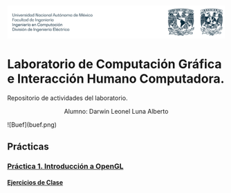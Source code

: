 ![Buaf](buaf.png)
# Laboratorio de Computación Gráfica e Interacción Humano Computadora. 
Repositorio de actividades del laboratorio.
<p align="center">
Alumno: Darwin Leonel Luna Alberto
</p>
![Buef](buef.png)

## Prácticas
### [Práctica 1. Introducción a OpenGL](https://github.com/TorraLeo/LabGrafica2026-1/tree/Practica-01)
#### [Ejercicios de Clase](https://github.com/TorraLeo/LabGrafica2026-1/tree/Practica-01/Ejercicios%20Clase)
